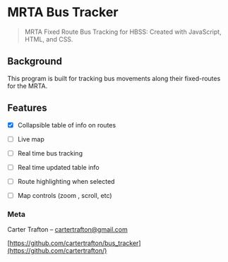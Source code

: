 # MRTA Bus Tracker
>MRTA Fixed Route Bus Tracking for HBSS: Created with JavaScript, HTML, and CSS.

## Background
This program is built for tracking bus movements along their fixed-routes for the MRTA.

## Features
- [x] Collapsible table of info on routes
- [ ] Live map
- [ ] Real time bus tracking
- [ ] Real time updated table info
- [ ] Route highlighting when selected
- [ ] Map controls (zoom , scroll, etc)


### Meta
Carter Trafton – cartertrafton@gmail.com

[https://github.com/cartertrafton/bus_tracker](https://github.com/cartertrafton/)

